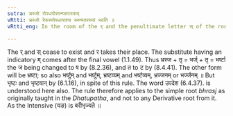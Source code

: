 ```yaml
---
sutra: भ्रस्जो रोपधयोरमन्यतरस्याम्
vRtti: भ्रस्जो रेफस्योपधायाश्च रमन्यतरस्यां भवति ॥
vRtti_eng: In the room of the र् and the penultimate letter स् of the root भ्रस्ज, there is optionally the substitute रम्, when an _ardhadhatuka_ affix follows.

---
```

The र् and स् cease to exist and र takes their place. The substitute having an indicatory म् comes after the final vowel (1.1.49). Thus भ्रस्ज + तृ = भर्ज् + तृ = भर्ष्टा the ज being changed to ष by (8.2.36), and त to ट by (8.4.41). The other form will be भ्रष्टा; so also भर्ष्टुम् and भर्ष्टुम्, भ्रष्टव्यम् and भर्ष्टव्यम्, भ्रज्जनम् or भर्ज्जनम् ॥ But भृष्टः and भृष्टवान् by (6.1.16), in spite of this rule. The word उपदेश (6.4.37). is understood here also. The rule therefore applies to the simple root _bhrasj_ as originally taught in the _Dhatupatha_, and not to any Derivative root from it. As the Intensive (यङ) is बरीभृज्यते ॥